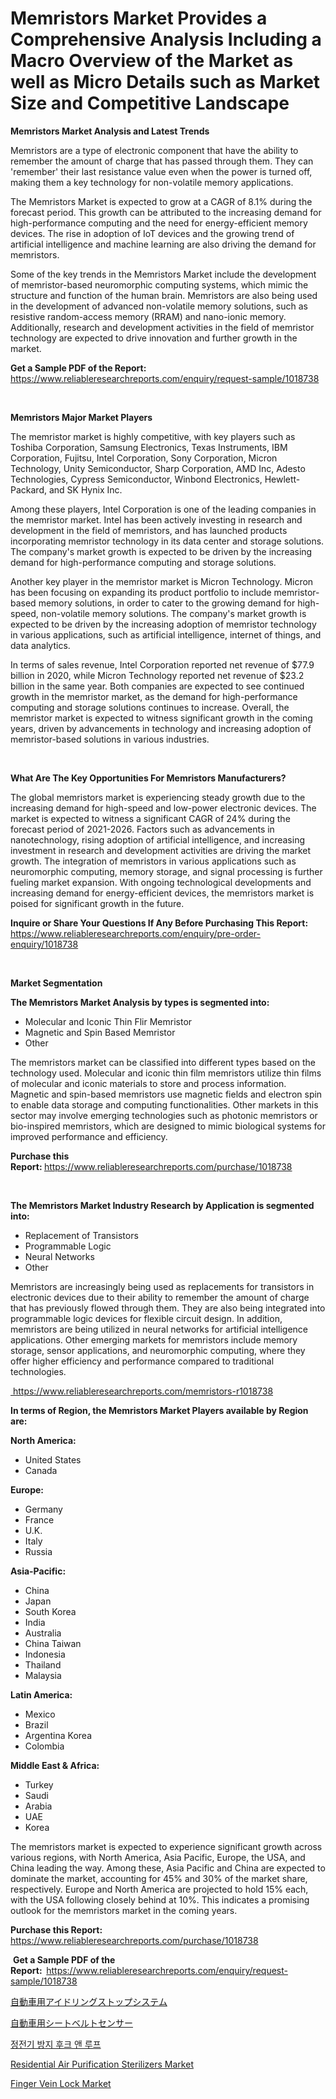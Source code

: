 <p><h1>Memristors Market Provides a Comprehensive Analysis Including a Macro Overview of the Market as well as Micro Details such as Market Size and Competitive Landscape</h1></p><p><strong>Memristors Market Analysis and Latest Trends</strong></p>
<p><p>Memristors are a type of electronic component that have the ability to remember the amount of charge that has passed through them. They can 'remember' their last resistance value even when the power is turned off, making them a key technology for non-volatile memory applications.</p><p>The Memristors Market is expected to grow at a CAGR of 8.1% during the forecast period. This growth can be attributed to the increasing demand for high-performance computing and the need for energy-efficient memory devices. The rise in adoption of IoT devices and the growing trend of artificial intelligence and machine learning are also driving the demand for memristors.</p><p>Some of the key trends in the Memristors Market include the development of memristor-based neuromorphic computing systems, which mimic the structure and function of the human brain. Memristors are also being used in the development of advanced non-volatile memory solutions, such as resistive random-access memory (RRAM) and nano-ionic memory. Additionally, research and development activities in the field of memristor technology are expected to drive innovation and further growth in the market.</p></p>
<p><strong>Get a Sample PDF of the Report:&nbsp;</strong> <a href="https://www.reliableresearchreports.com/enquiry/request-sample/1018738">https://www.reliableresearchreports.com/enquiry/request-sample/1018738</a></p>
<p>&nbsp;</p>
<p><strong>Memristors Major Market Players</strong></p>
<p><p>The memristor market is highly competitive, with key players such as Toshiba Corporation, Samsung Electronics, Texas Instruments, IBM Corporation, Fujitsu, Intel Corporation, Sony Corporation, Micron Technology, Unity Semiconductor, Sharp Corporation, AMD Inc, Adesto Technologies, Cypress Semiconductor, Winbond Electronics, Hewlett-Packard, and SK Hynix Inc.</p><p>Among these players, Intel Corporation is one of the leading companies in the memristor market. Intel has been actively investing in research and development in the field of memristors, and has launched products incorporating memristor technology in its data center and storage solutions. The company's market growth is expected to be driven by the increasing demand for high-performance computing and storage solutions.</p><p>Another key player in the memristor market is Micron Technology. Micron has been focusing on expanding its product portfolio to include memristor-based memory solutions, in order to cater to the growing demand for high-speed, non-volatile memory solutions. The company's market growth is expected to be driven by the increasing adoption of memristor technology in various applications, such as artificial intelligence, internet of things, and data analytics.</p><p>In terms of sales revenue, Intel Corporation reported net revenue of $77.9 billion in 2020, while Micron Technology reported net revenue of $23.2 billion in the same year. Both companies are expected to see continued growth in the memristor market, as the demand for high-performance computing and storage solutions continues to increase. Overall, the memristor market is expected to witness significant growth in the coming years, driven by advancements in technology and increasing adoption of memristor-based solutions in various industries.</p></p>
<p>&nbsp;</p>
<p><strong>What Are The Key Opportunities For Memristors Manufacturers?</strong></p>
<p><p>The global memristors market is experiencing steady growth due to the increasing demand for high-speed and low-power electronic devices. The market is expected to witness a significant CAGR of 24% during the forecast period of 2021-2026. Factors such as advancements in nanotechnology, rising adoption of artificial intelligence, and increasing investment in research and development activities are driving the market growth. The integration of memristors in various applications such as neuromorphic computing, memory storage, and signal processing is further fueling market expansion. With ongoing technological developments and increasing demand for energy-efficient devices, the memristors market is poised for significant growth in the future.</p></p>
<p><strong>Inquire or Share Your Questions If Any Before Purchasing This Report:</strong> <a href="https://www.reliableresearchreports.com/enquiry/pre-order-enquiry/1018738">https://www.reliableresearchreports.com/enquiry/pre-order-enquiry/1018738</a></p>
<p>&nbsp;</p>
<p><strong>Market Segmentation</strong></p>
<p><strong>The Memristors Market Analysis by types is segmented into:</strong></p>
<p><ul><li>Molecular and Iconic Thin Flir Memristor</li><li>Magnetic and Spin Based Memristor</li><li>Other</li></ul></p>
<p><p>The memristors market can be classified into different types based on the technology used. Molecular and iconic thin film memristors utilize thin films of molecular and iconic materials to store and process information. Magnetic and spin-based memristors use magnetic fields and electron spin to enable data storage and computing functionalities. Other markets in this sector may involve emerging technologies such as photonic memristors or bio-inspired memristors, which are designed to mimic biological systems for improved performance and efficiency.</p></p>
<p><strong>Purchase this Report:&nbsp;</strong><a href="https://www.reliableresearchreports.com/purchase/1018738">https://www.reliableresearchreports.com/purchase/1018738</a></p>
<p>&nbsp;</p>
<p><strong>The Memristors Market Industry Research by Application is segmented into:</strong></p>
<p><ul><li>Replacement of Transistors</li><li>Programmable Logic</li><li>Neural Networks</li><li>Other</li></ul></p>
<p><p>Memristors are increasingly being used as replacements for transistors in electronic devices due to their ability to remember the amount of charge that has previously flowed through them. They are also being integrated into programmable logic devices for flexible circuit design. In addition, memristors are being utilized in neural networks for artificial intelligence applications. Other emerging markets for memristors include memory storage, sensor applications, and neuromorphic computing, where they offer higher efficiency and performance compared to traditional technologies.</p></p>
<p><a href="https://www.reliableresearchreports.com/memristors-r1018738">&nbsp;https://www.reliableresearchreports.com/memristors-r1018738</a></p>
<p><strong>In terms of Region, the Memristors Market Players available by Region are:</strong></p>
<p>
    <p> <strong> North America: </strong>
        <ul>
            <li>United States</li>
            <li>Canada</li>
        </ul>
        </p> 
    <p> <strong> Europe: </strong>
        <ul>
            <li>Germany</li>
            <li>France</li>
            <li>U.K.</li>
            <li>Italy</li>
            <li>Russia</li>
        </ul>
        </p> 
    <p> <strong> Asia-Pacific: </strong>
        <ul>
            <li>China</li>
            <li>Japan</li>
            <li>South Korea</li>
            <li>India</li>
            <li>Australia</li>
            <li>China Taiwan</li>
            <li>Indonesia</li>
            <li>Thailand</li>
            <li>Malaysia</li>
        </ul>
        </p> 
    <p> <strong> Latin America: </strong>
        <ul>
            <li>Mexico</li>
            <li>Brazil</li>
            <li>Argentina Korea</li>
            <li>Colombia</li>
        </ul>
        </p> 
    <p> <strong> Middle East & Africa: </strong>
        <ul>
            <li>Turkey</li>
            <li>Saudi</li>
            <li>Arabia</li>
            <li>UAE</li>
            <li>Korea</li>
        </ul>
    </p>
    </p>
<p><p>The memristors market is expected to experience significant growth across various regions, with North America, Asia Pacific, Europe, the USA, and China leading the way. Among these, Asia Pacific and China are expected to dominate the market, accounting for 45% and 30% of the market share, respectively. Europe and North America are projected to hold 15% each, with the USA following closely behind at 10%. This indicates a promising outlook for the memristors market in the coming years.</p></p>
<p><strong>Purchase this Report: </strong><a href="https://www.reliableresearchreports.com/purchase/1018738">https://www.reliableresearchreports.com/purchase/1018738</a></p>
<p>&nbsp;<strong>Get a Sample PDF of the Report:&nbsp;&nbsp;</strong><a href="https://www.reliableresearchreports.com/enquiry/request-sample/1018738">https://www.reliableresearchreports.com/enquiry/request-sample/1018738</a></p>
<p><strong></strong></p>
<p><p><a href="https://github.com/BoydYundt1/Market-Research-Report-List-1/blob/main/1738525147340.md">自動車用アイドリングストップシステム</a></p><p><a href="https://github.com/JessKilback/Market-Research-Report-List-1/blob/main/1275881147341.md">自動車用シートベルトセンサー</a></p><p><a href="https://medium.com/@agustinfeil/%EC%98%AC%EB%A6%AC%EB%B9%99-%EB%82%98%EC%9D%BC%EB%A1%A0-%EB%AC%B8%EC%9D%B4-%EA%B3%BC%EB%8F%84%ED%95%98%EA%B2%8C-%EB%B6%84%EB%A6%AC%EB%90%98%EA%B1%B0%EB%82%98-%EC%A0%95%EC%A7%80%EB%90%98%EC%96%B4-%EC%82%B4%EA%B7%A0-%EB%A0%88%EC%9D%B8%EC%8A%A4%ED%82%A4%EB%84%88%EC%99%80-%ED%95%A8%EA%BB%98-%EA%B8%88%EC%86%8D-%EC%98%AC%EB%A6%AC%EB%B9%99-%EC%B2%9C%EC%9D%84-%EC%A1%B0%EC%A0%95%ED%95%98%EC%84%B8%EC%9A%94-f800da48174a">정전기 방지 후크 앤 루프</a></p><p><a href="https://github.com/ayamgoreng5458/Market-Research-Report-List-1/blob/main/residential-air-purification-sterilizers-market.md">Residential Air Purification Sterilizers Market</a></p><p><a href="https://github.com/nigngrjl95/Market-Research-Report-List-1/blob/main/finger-vein-lock-market.md">Finger Vein Lock Market</a></p></p>